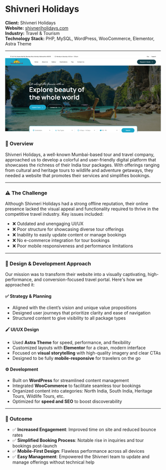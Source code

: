# Shivneri Holidays

**Client:** Shivneri Holidays  
**Website:** [shivneriholidays.com](https://shivneriholidays.com)  
**Industry:** Travel & Tourism  
**Technology Stack:** PHP, MySQL, WordPress, WooCommerce, Elementor, Astra Theme  

---

![Shivneri Holidays Homepage](Shivneri.png)

### 📝 Overview

Shivneri Holidays, a well-known Mumbai-based tour and travel company, approached us to develop a colorful and user-friendly digital platform that showcases the richness of their India tour packages. With offerings ranging from cultural and heritage tours to wildlife and adventure getaways, they needed a website that promotes their services and simplifies bookings.

---
### ⚠️ The Challenge

Although Shivneri Holidays had a strong offline reputation, their online presence lacked the visual appeal and functionality required to thrive in the competitive travel industry. Key issues included:

- ❌ Outdated and unengaging UI/UX  
- ❌ Poor structure for showcasing diverse tour offerings  
- ❌ Inability to easily update content or manage bookings  
- ❌ No e-commerce integration for tour bookings  
- ❌ Poor mobile responsiveness and performance limitations  

---
### 🎨 Design & Development Approach

Our mission was to transform their website into a visually captivating, high-performance, and conversion-focused travel portal. Here's how we approached it:

#### ✅ Strategy & Planning

- Aligned with the client’s vision and unique value propositions  
- Designed user journeys that prioritize clarity and ease of navigation  
- Structured content to give visibility to all package types  

#### 🖌️ UI/UX Design

- Used **Astra Theme** for speed, performance, and flexibility  
- Customized layouts with **Elementor** for a clean, modern interface  
- Focused on **visual storytelling** with high-quality imagery and clear CTAs  
- Designed to be fully **mobile-responsive** for travelers on the go  

#### ⚙️ Development

- Built on **WordPress** for streamlined content management  
- Integrated **WooCommerce** to facilitate seamless tour bookings  
- Organized content into categories: North India, South India, Heritage Tours, Wildlife Tours, etc.  
- Optimized for **speed and SEO** to boost discoverability  

---
### 🚀 Outcome

- ✅ **Increased Engagement**: Improved time on site and reduced bounce rates  
- ✅ **Simplified Booking Process**: Notable rise in inquiries and tour bookings post-launch  
- ✅ **Mobile-First Design**: Flawless performance across all devices  
- ✅ **Easy Management**: Empowered the Shivneri team to update and manage offerings without technical help  
